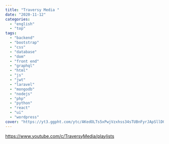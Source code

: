 ```yaml
---
title: "Traversy Media "
date: "2020-11-12"
categories:
  - "english"
  - "top"
tags:
  - "backend"
  - "bootstrap"
  - "css"
  - "database"
  - "dom"
  - "front end"
  - "graphql"
  - "html"
  - "js"
  - "jwt"
  - "laravel"
  - "mongodb"
  - "nodejs"
  - "php"
  - "python"
  - "react"
  - "ui"
  - "wordpress"
cover: "https://yt3.ggpht.com/ytc/AKedOLTs5xPwjVzxhss34sTUBnFyrJApSllD0pa3oQaOhw=s88-c-k-c0x00ffffff-no-rj"
---
```


https://www.youtube.com/c/TraversyMedia/playlists
